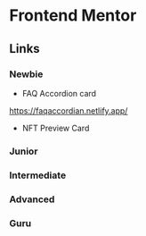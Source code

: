 # Frontend Mentor

## Links

### Newbie

- FAQ Accordion card

https://faqaccordian.netlify.app/

- NFT Preview Card




### Junior

### Intermediate

### Advanced

### Guru




